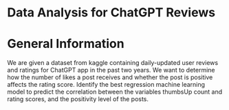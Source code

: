 # Data Analysis for ChatGPT Reviews

# General Information
We are given a dataset from kaggle containing daily-updated user reviews and ratings for ChatGPT app in the past two years. 
We want to determine how the number of likes a post receives and whether the post is positive affects the rating score.
Identify the best regression machine learning model to predict the correlation between the variables thumbsUp count and rating scores, and the positivity level of the posts.


